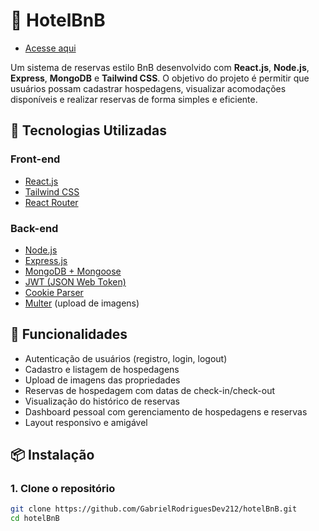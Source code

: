 # 🏨 HotelBnB

- [Acesse aqui](https://hotelbnb-vng7.onrender.com)

Um sistema de reservas estilo BnB desenvolvido com **React.js**, **Node.js**, **Express**, **MongoDB** e **Tailwind CSS**. O objetivo do projeto é permitir que usuários possam cadastrar hospedagens, visualizar acomodações disponíveis e realizar reservas de forma simples e eficiente.

## 🚀 Tecnologias Utilizadas

### Front-end
- [React.js](https://reactjs.org/)
- [Tailwind CSS](https://tailwindcss.com/)
- [React Router](https://reactrouter.com/)

### Back-end
- [Node.js](https://nodejs.org/)
- [Express.js](https://expressjs.com/)
- [MongoDB + Mongoose](https://mongoosejs.com/)
- [JWT (JSON Web Token)](https://jwt.io/)
- [Cookie Parser](https://www.npmjs.com/package/cookie-parser)
- [Multer](https://github.com/expressjs/multer) (upload de imagens)

## 🔧 Funcionalidades

- Autenticação de usuários (registro, login, logout)
- Cadastro e listagem de hospedagens
- Upload de imagens das propriedades
- Reservas de hospedagem com datas de check-in/check-out
- Visualização do histórico de reservas
- Dashboard pessoal com gerenciamento de hospedagens e reservas
- Layout responsivo e amigável

## 📦 Instalação

### 1. Clone o repositório

```bash
git clone https://github.com/GabrielRodriguesDev212/hotelBnB.git
cd hotelBnB
